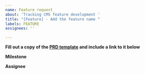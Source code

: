 ```yaml
---
name: Feature request
about: 'Tracking CMS feature development '
title: "[Feature] - Add the feature name "
labels: FEATURE
assignees: ''

---
```


**Fill out a copy of the [PRD template](https://docs.google.com/document/d/1NaueTVOPAh0mFOhvdQDnpiLS-lBj616cVFMw2o_gLJc/copy) and include a link to it below** 

 
**Milestone**


**Assignee**
